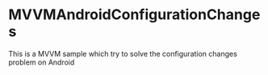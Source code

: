 # MVVMAndroidConfigurationChanges
This is a MVVM sample which try to solve the configuration changes problem on Android
